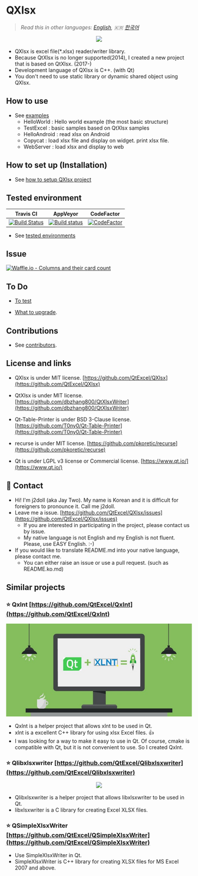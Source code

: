 # QXlsx

> *Read this in other languages: [English](README.md), :kr: [한국어](README.ko.md)*

<p align="center"><img src="https://raw.githubusercontent.com/QtExcel/QXlsx/master/markdown.data/QXlsx-Desktop.png"></p>

- QXlsx is excel file(*.xlsx) reader/writer library.
- Because QtXlsx is no longer supported(2014), I created a new project that is based on QtXlsx. (2017-)
- Development language of QXlsx is C++. (with Qt)
- You don't need to use static library or dynamic shared object using QXlsx.

## How to use
- See [examples](Example.md)
	- HelloWorld : Hello world example (the most basic structure)
	- TestExcel : basic samples based on QtXlsx samples
	- HelloAndroid : read xlsx on Android
	- Copycat : load xlsx file and display on widget. print xlsx file.
	- WebServer : load xlsx and display to web

## How to set up (Installation)

- See [how to setup QXlsx project](HowToSetProject.md)	

## Tested environment

Travis CI | AppVeyor  | CodeFactor
:-------: | :-------: | :--------:
[![Build Status](https://travis-ci.com/QtExcel/QXlsx.svg?branch=master)](https://travis-ci.com/QtExcel/QXlsx) | [![Build status](https://ci.appveyor.com/api/projects/status/jkod8257gg66vm6e?svg=true)](https://ci.appveyor.com/project/QtExcel/qxlsx) | [![CodeFactor](https://www.codefactor.io/repository/github/qtexcel/qxlsx/badge)](https://www.codefactor.io/repository/github/qtexcel/qxlsx)

- See [tested environments](TestEnv.md)

## Issue

[![Waffle.io - Columns and their card count](https://badge.waffle.io/QtExcel/QXlsx.svg?columns=all)](https://waffle.io/QtExcel/QXlsx) 

## To Do

- [To test](ToTest.md)

- [What to upgrade](ToUpgrade.md).

## Contributions

- See [contributors](https://github.com/QtExcel/QXlsx/graphs/contributors).

## License and links

- QXlsx is under MIT license. [https://github.com/QtExcel/QXlsx](https://github.com/QtExcel/QXlsx)

- QtXlsx is under MIT license. [https://github.com/dbzhang800/QtXlsxWriter](https://github.com/dbzhang800/QtXlsxWriter)

- Qt-Table-Printer is under BSD 3-Clause license. [https://github.com/T0ny0/Qt-Table-Printer](https://github.com/T0ny0/Qt-Table-Printer) 

- recurse is under MIT license. [https://github.com/pkoretic/recurse](https://github.com/pkoretic/recurse)

- Qt is under LGPL v3 license or Commercial license. [https://www.qt.io/](https://www.qt.io/) 

## :email: Contact
- Hi! I'm j2doll (aka Jay Two). My name is Korean and it is difficult for foreigners to pronounce it. Call me j2doll.
- Leave me a issue. [https://github.com/QtExcel/QXlsx/issues](https://github.com/QtExcel/QXlsx/issues)
	- If you are interested in participating in the project, please contact us by issue.
	- My native language is not English and my English is not fluent. Please, use EASY English. :-)
- If you would like to translate README.md into your native language, please contact me.
	- You can either raise an issue or use a pull request. (such as README.ko.md)
	
## Similar projects

### :star: <b>Qxlnt</b> [https://github.com/QtExcel/Qxlnt](https://github.com/QtExcel/Qxlnt)

<p align="center"><img src="https://github.com/QtExcel/Qxlnt/raw/master/markdown-data/Concept-QXlnt.jpg"></p>

- Qxlnt is a helper project that allows xlnt to be used in Qt.
- xlnt is a excellent C++ library for using xlsx Excel files. :+1:
- I was looking for a way to make it easy to use in Qt. Of course, cmake is compatible with Qt, but it is not convenient to use. So I created Qxlnt.

### :star: <b>Qlibxlsxwriter</b> [https://github.com/QtExcel/Qlibxlsxwriter](https://github.com/QtExcel/Qlibxlsxwriter)

<p align="center"><img src="https://github.com/QtExcel/Qlibxlsxwriter/raw/master/markdown.data/logo.png"></p>

- Qlibxlsxwriter is a helper project that allows libxlsxwriter to be used in Qt.
- libxlsxwriter is a C library for creating Excel XLSX files.

### :star: <b>QSimpleXlsxWriter</b> [https://github.com/QtExcel/QSimpleXlsxWriter](https://github.com/QtExcel/QSimpleXlsxWriter)

- Use SimpleXlsxWriter in Qt.
- SimpleXlsxWriter is C++ library for creating XLSX files for MS Excel 2007 and above.
